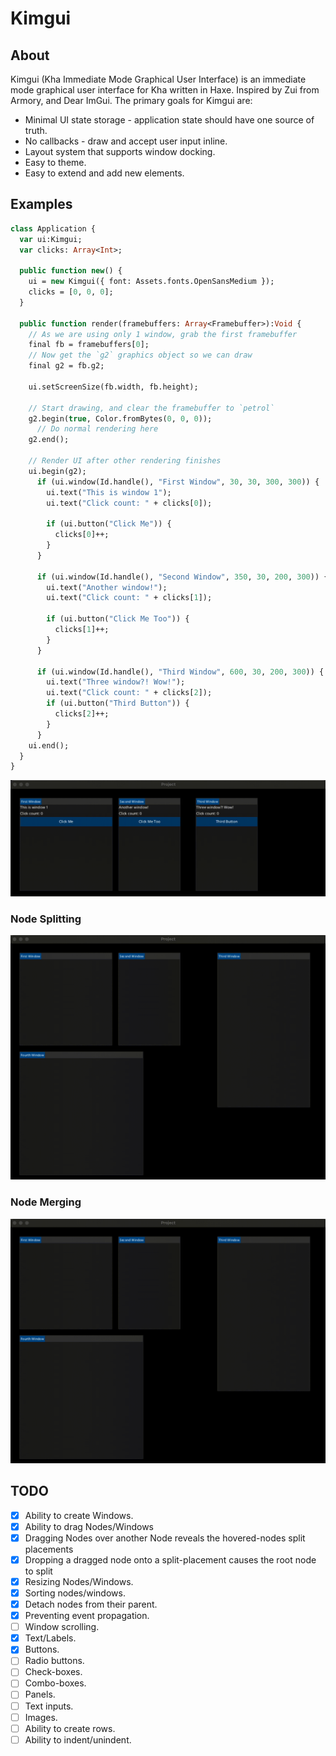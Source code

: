 # Kimgui

## About
Kimgui (Kha Immediate Mode Graphical User Interface) is an immediate mode graphical user interface for Kha written in Haxe. Inspired by Zui from Armory, and Dear ImGui. The primary goals for Kimgui are:

- Minimal UI state storage - application state should have one source of truth.
- No callbacks - draw and accept user input inline.
- Layout system that supports window docking.
- Easy to theme.
- Easy to extend and add new elements.

## Examples

```haxe
class Application {
  var ui:Kimgui;
  var clicks: Array<Int>;

  public function new() {
    ui = new Kimgui({ font: Assets.fonts.OpenSansMedium });
    clicks = [0, 0, 0];
  }

  public function render(framebuffers: Array<Framebuffer>):Void {
    // As we are using only 1 window, grab the first framebuffer
    final fb = framebuffers[0];
    // Now get the `g2` graphics object so we can draw
    final g2 = fb.g2;

    ui.setScreenSize(fb.width, fb.height);

    // Start drawing, and clear the framebuffer to `petrol`
    g2.begin(true, Color.fromBytes(0, 0, 0));
      // Do normal rendering here
    g2.end();

    // Render UI after other rendering finishes
    ui.begin(g2);
      if (ui.window(Id.handle(), "First Window", 30, 30, 300, 300)) {
        ui.text("This is window 1");
        ui.text("Click count: " + clicks[0]);

        if (ui.button("Click Me")) {
          clicks[0]++;
        }
      }
      
      if (ui.window(Id.handle(), "Second Window", 350, 30, 200, 300)) {
        ui.text("Another window!");
        ui.text("Click count: " + clicks[1]);

        if (ui.button("Click Me Too")) {
          clicks[1]++;
        }
      }

      if (ui.window(Id.handle(), "Third Window", 600, 30, 200, 300)) {
        ui.text("Three window?! Wow!");
        ui.text("Click count: " + clicks[2]);
        if (ui.button("Third Button")) {
          clicks[2]++;
        }
      }
    ui.end();
  }
}
```
![Example with buttons](support/images/buttons.gif)

### Node Splitting
![Example of window splitting](support/images/splitResizeZOrdering.gif)

### Node Merging
![Example of window merging](support/images/mergeResizeZOrdering.gif)

## TODO

- [x] Ability to create Windows.
- [x] Ability to drag Nodes/Windows
- [x] Dragging Nodes over another Node reveals the hovered-nodes split placements
- [x] Dropping a dragged node onto a split-placement causes the root node to split
- [x] Resizing Nodes/Windows.
- [x] Sorting nodes/windows.
- [x] Detach nodes from their parent.
- [x] Preventing event propagation.
- [ ] Window scrolling.
- [x] Text/Labels.
- [x] Buttons.
- [ ] Radio buttons.
- [ ] Check-boxes.
- [ ] Combo-boxes.
- [ ] Panels.
- [ ] Text inputs.
- [ ] Images.
- [ ] Ability to create rows.
- [ ] Ability to indent/unindent.